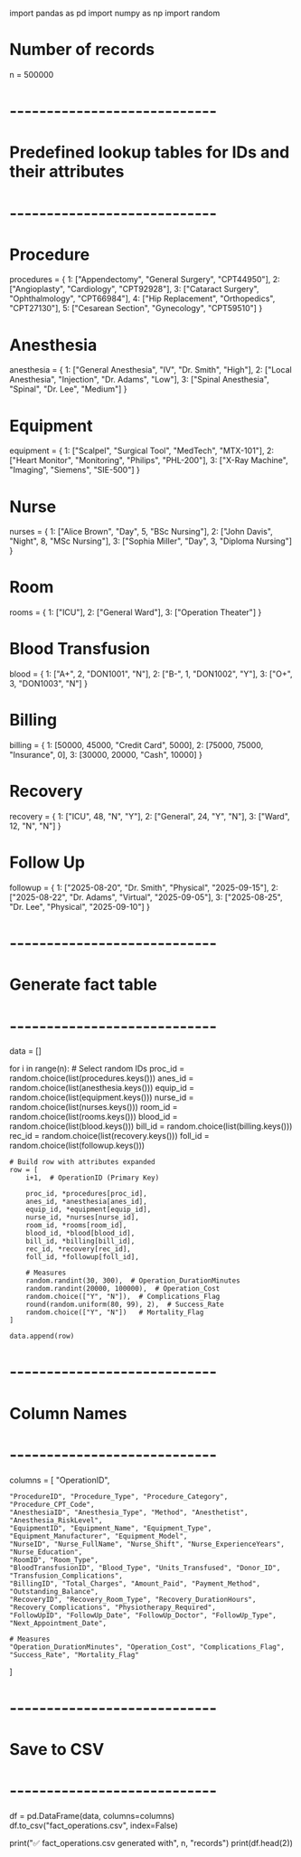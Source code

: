 import pandas as pd
import numpy as np
import random

# Number of records
n = 500000  

# ----------------------------
# Predefined lookup tables for IDs and their attributes
# ----------------------------

# Procedure
procedures = {
    1: ["Appendectomy", "General Surgery", "CPT44950"],
    2: ["Angioplasty", "Cardiology", "CPT92928"],
    3: ["Cataract Surgery", "Ophthalmology", "CPT66984"],
    4: ["Hip Replacement", "Orthopedics", "CPT27130"],
    5: ["Cesarean Section", "Gynecology", "CPT59510"]
}

# Anesthesia
anesthesia = {
    1: ["General Anesthesia", "IV", "Dr. Smith", "High"],
    2: ["Local Anesthesia", "Injection", "Dr. Adams", "Low"],
    3: ["Spinal Anesthesia", "Spinal", "Dr. Lee", "Medium"]
}

# Equipment
equipment = {
    1: ["Scalpel", "Surgical Tool", "MedTech", "MTX-101"],
    2: ["Heart Monitor", "Monitoring", "Philips", "PHL-200"],
    3: ["X-Ray Machine", "Imaging", "Siemens", "SIE-500"]
}

# Nurse
nurses = {
    1: ["Alice Brown", "Day", 5, "BSc Nursing"],
    2: ["John Davis", "Night", 8, "MSc Nursing"],
    3: ["Sophia Miller", "Day", 3, "Diploma Nursing"]
}

# Room
rooms = {
    1: ["ICU"],
    2: ["General Ward"],
    3: ["Operation Theater"]
}

# Blood Transfusion
blood = {
    1: ["A+", 2, "DON1001", "N"],
    2: ["B-", 1, "DON1002", "Y"],
    3: ["O+", 3, "DON1003", "N"]
}

# Billing
billing = {
    1: [50000, 45000, "Credit Card", 5000],
    2: [75000, 75000, "Insurance", 0],
    3: [30000, 20000, "Cash", 10000]
}

# Recovery
recovery = {
    1: ["ICU", 48, "N", "Y"],
    2: ["General", 24, "Y", "N"],
    3: ["Ward", 12, "N", "N"]
}

# Follow Up
followup = {
    1: ["2025-08-20", "Dr. Smith", "Physical", "2025-09-15"],
    2: ["2025-08-22", "Dr. Adams", "Virtual", "2025-09-05"],
    3: ["2025-08-25", "Dr. Lee", "Physical", "2025-09-10"]
}

# ----------------------------
# Generate fact table
# ----------------------------

data = []

for i in range(n):
    # Select random IDs
    proc_id = random.choice(list(procedures.keys()))
    anes_id = random.choice(list(anesthesia.keys()))
    equip_id = random.choice(list(equipment.keys()))
    nurse_id = random.choice(list(nurses.keys()))
    room_id = random.choice(list(rooms.keys()))
    blood_id = random.choice(list(blood.keys()))
    bill_id = random.choice(list(billing.keys()))
    rec_id = random.choice(list(recovery.keys()))
    foll_id = random.choice(list(followup.keys()))

    # Build row with attributes expanded
    row = [
        i+1,  # OperationID (Primary Key)

        proc_id, *procedures[proc_id],
        anes_id, *anesthesia[anes_id],
        equip_id, *equipment[equip_id],
        nurse_id, *nurses[nurse_id],
        room_id, *rooms[room_id],
        blood_id, *blood[blood_id],
        bill_id, *billing[bill_id],
        rec_id, *recovery[rec_id],
        foll_id, *followup[foll_id],

        # Measures
        random.randint(30, 300),  # Operation_DurationMinutes
        random.randint(20000, 100000),  # Operation_Cost
        random.choice(["Y", "N"]),  # Complications_Flag
        round(random.uniform(80, 99), 2),  # Success_Rate
        random.choice(["Y", "N"])   # Mortality_Flag
    ]

    data.append(row)

# ----------------------------
# Column Names
# ----------------------------
columns = [
    "OperationID",
    
    "ProcedureID", "Procedure_Type", "Procedure_Category", "Procedure_CPT_Code",
    "AnesthesiaID", "Anesthesia_Type", "Method", "Anesthetist", "Anesthesia_RiskLevel",
    "EquipmentID", "Equipment_Name", "Equipment_Type", "Equipment_Manufacturer", "Equipment_Model",
    "NurseID", "Nurse_FullName", "Nurse_Shift", "Nurse_ExperienceYears", "Nurse_Education",
    "RoomID", "Room_Type",
    "BloodTransfusionID", "Blood_Type", "Units_Transfused", "Donor_ID", "Transfusion_Complications",
    "BillingID", "Total_Charges", "Amount_Paid", "Payment_Method", "Outstanding_Balance",
    "RecoveryID", "Recovery_Room_Type", "Recovery_DurationHours", "Recovery_Complications", "Physiotherapy_Required",
    "FollowUpID", "FollowUp_Date", "FollowUp_Doctor", "FollowUp_Type", "Next_Appointment_Date",
    
    # Measures
    "Operation_DurationMinutes", "Operation_Cost", "Complications_Flag", "Success_Rate", "Mortality_Flag"
]

# ----------------------------
# Save to CSV
# ----------------------------
df = pd.DataFrame(data, columns=columns)
df.to_csv("fact_operations.csv", index=False)

print("✅ fact_operations.csv generated with", n, "records")
print(df.head(2))
